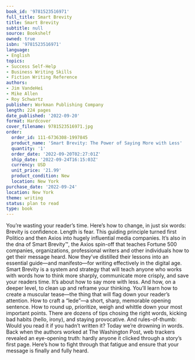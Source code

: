 ```yaml
---
book_id: '9781523516971'
full_title: Smart Brevity
title: Smart Brevity
subtitle: null
source: Bookshelf
owned: true
isbn: '9781523516971'
language:
- English
topics:
- Success Self-Help
- Business Writing Skills
- Fiction Writing Reference
authors:
- Jim VandeHei
- Mike Allen
- Roy Schwartz
publisher: Workman Publishing Company
length: 224 pages
date_published: '2022-09-20'
format: Hardcover
cover_filename: 9781523516971.jpg
order:
  order_id: 111-6736308-1997845
  product_name: 'Smart Brevity: The Power of Saying More with Less'
  quantity: '1'
  order_date: '2022-09-20T02:27:01Z'
  ship_date: '2022-09-24T16:15:03Z'
  currency: USD
  unit_price: '21.99'
  product_condition: New
  location: New York
purchase_date: '2022-09-24'
location: New York
theme: writing
status: plan to read
type: book
---
```

You’re wasting your reader’s time. Here’s how to change, in just six words: Brevity is confidence. Length is fear.
This guiding principle turned first Politico and then Axios into hugely influential media companies. It’s also in the dna of Smart Brevity™, the Axios spin-off that teaches Fortune 500 companies, organizations, professional writers and other individuals how to get their message heard. Now they’ve distilled their lessons into an essential guide—and manifesto—for writing effectively in the digital age.
Smart Brevity is a system and strategy that will teach anyone who works with words how to think more sharply, communicate more crisply, and save your readers time. It’s about how to say more with less. And how, on a deeper level, to clean up and reframe your thinking.
You’ll learn how to create a muscular tease—the thing that will flag down your reader’s attention. How to craft a “lede”—a short, sharp, memorable opening sentence. How to round up, prioritize, weigh and whittle down your most important points. There are dozens of tips chosing the right words, kicking bad habits (hello, irony), and staying provocative. And rules-of-thumb: Would you read it if you hadn’t written it?
Today we’re drowning in words. Back when the authors worked at The Washington Post, web trackers revealed an eye-opening truth: hardly anyone it clicked through a story’s first page. Here’s how to fight through that fatigue and ensure that your message is finally and fully heard.
